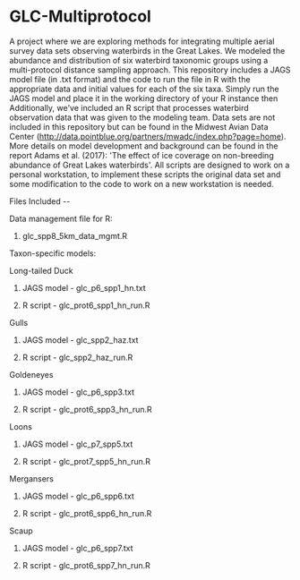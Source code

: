 # GLC-Multiprotocol
A project where we are exploring methods for integrating multiple aerial survey data sets observing waterbirds in the Great Lakes. We modeled the abundance and distribution of six waterbird taxonomic groups using a multi-protocol distance sampling approach. This repository includes a JAGS model file (in .txt format) and the code to run the file in R with the appropriate data and initial values for each of the six taxa. Simply run the JAGS model and place it in the working directory of your R instance then Additionally, we've included an R script that processes waterbird observation data that was given to the modeling team. Data sets are not included in this repository but can be found in the Midwest Avian Data Center (http://data.pointblue.org/partners/mwadc/index.php?page=home). More details on model development and background can be found in the report Adams et al. (2017): 'The effect of ice coverage on non-breeding abundance of Great Lakes waterbirds'. All scripts are designed to work on a personal workstation, to implement these scripts the original data set and some modification to the code to work on a new workstation is needed.

Files Included --

Data management file for R:

1. glc_spp8_5km_data_mgmt.R

Taxon-specific models:

Long-tailed Duck

1. JAGS model - glc_p6_spp1_hn.txt

2. R script - glc_prot6_spp1_hn_run.R

Gulls

1. JAGS model - glc_spp2_haz.txt

2. R script - glc_spp2_haz_run.R

Goldeneyes

1. JAGS model - glc_p6_spp3.txt

2. R script - glc_prot6_spp3_hn_run.R

Loons

1. JAGS model - glc_p7_spp5.txt

2. R script - glc_prot7_spp5_hn_run.R

Mergansers

1. JAGS model - glc_p6_spp6.txt

2. R script - glc_prot6_spp6_hn_run.R

Scaup

1. JAGS model - glc_p6_spp7.txt

2. R script - glc_prot6_spp7_hn_run.R


